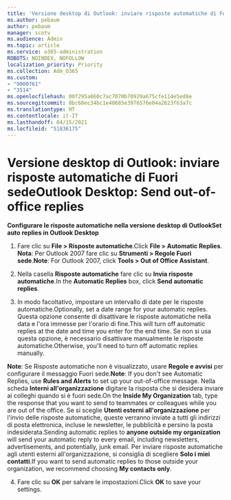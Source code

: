 ```yaml
---
title: 'Versione desktop di Outlook: inviare risposte automatiche di Fuori sede'
ms.author: pebaum
author: pebaum
manager: scotv
ms.audience: Admin
ms.topic: article
ms.service: o365-administration
ROBOTS: NOINDEX, NOFOLLOW
localization_priority: Priority
ms.collection: Adm_O365
ms.custom:
- "9000761"
- "3514"
ms.openlocfilehash: 00f295a860c7ac7070b70929a675cfe114e5ed8e
ms.sourcegitcommit: 8bc60ec34bc1e40685e3976576e04a2623f63a7c
ms.translationtype: HT
ms.contentlocale: it-IT
ms.lasthandoff: 04/15/2021
ms.locfileid: "51836175"
---
```

# <a name="outlook-desktop-send-out-of-office-replies"></a><span data-ttu-id="b6f46-102">Versione desktop di Outlook: inviare risposte automatiche di Fuori sede</span><span class="sxs-lookup"><span data-stu-id="b6f46-102">Outlook Desktop: Send out-of-office replies</span></span>

<span data-ttu-id="b6f46-103">**Configurare le risposte automatiche nella versione desktop di Outlook**</span><span class="sxs-lookup"><span data-stu-id="b6f46-103">**Set auto replies in Outlook Desktop**</span></span>

1. <span data-ttu-id="b6f46-104">Fare clic su **File > Risposte automatiche**.</span><span class="sxs-lookup"><span data-stu-id="b6f46-104">Click **File > Automatic Replies**.</span></span> <span data-ttu-id="b6f46-105">**Nota**: Per Outlook 2007 fare clic su **Strumenti > Regole Fuori sede**.</span><span class="sxs-lookup"><span data-stu-id="b6f46-105">**Note**: For Outlook 2007, click **Tools > Out of Office Assistant**.</span></span>

2. <span data-ttu-id="b6f46-106">Nella casella **Risposte automatiche** fare clic su **Invia risposte automatiche**.</span><span class="sxs-lookup"><span data-stu-id="b6f46-106">In the **Automatic Replies** box, click **Send automatic replies**.</span></span>

3. <span data-ttu-id="b6f46-107">In modo facoltativo, impostare un intervallo di date per le risposte automatiche.</span><span class="sxs-lookup"><span data-stu-id="b6f46-107">Optionally, set a date range for your automatic replies.</span></span> <span data-ttu-id="b6f46-108">Questa opzione consente di disattivare le risposte automatiche nella data e l'ora immesse per l'orario di fine.</span><span class="sxs-lookup"><span data-stu-id="b6f46-108">This will turn off automatic replies at the date and time you enter for the end time.</span></span> <span data-ttu-id="b6f46-109">Se non si usa questa opzione, è necessario disattivare manualmente le risposte automatiche.</span><span class="sxs-lookup"><span data-stu-id="b6f46-109">Otherwise, you'll need to turn off automatic replies manually.</span></span>

<span data-ttu-id="b6f46-110">**Note**: Se Risposte automatiche non è visualizzato, usare **Regole e avvisi** per configurare il messaggio Fuori sede.</span><span class="sxs-lookup"><span data-stu-id="b6f46-110">**Note**: If you don't see Automatic Replies, use **Rules and Alerts** to set up your out-of-office message.</span></span> <span data-ttu-id="b6f46-111">Nella scheda **Interni all'organizzazione** digitare la risposta che si desidera inviare ai colleghi quando si è fuori sede.</span><span class="sxs-lookup"><span data-stu-id="b6f46-111">On the **Inside My Organization** tab, type the response that you want to send to teammates or colleagues while you are out of the office.</span></span> <span data-ttu-id="b6f46-112">Se si sceglie **Utenti esterni all'organizzazione** per l'invio delle risposte automatiche, queste verranno inviate a tutti gli indirizzi di posta elettronica, incluse le newsletter, le pubblicità e persino la posta indesiderata.</span><span class="sxs-lookup"><span data-stu-id="b6f46-112">Sending automatic replies to **anyone outside my organization** will send your automatic reply to every email, including newsletters, advertisements, and potentially, junk email.</span></span> <span data-ttu-id="b6f46-113">Per inviare risposte automatiche agli utenti esterni all'organizzazione, si consiglia di scegliere **Solo i miei contatti**.</span><span class="sxs-lookup"><span data-stu-id="b6f46-113">If you want to send automatic replies to those outside your organization, we recommend choosing **My contacts only**.</span></span>

4. <span data-ttu-id="b6f46-114">Fare clic su **OK** per salvare le impostazioni.</span><span class="sxs-lookup"><span data-stu-id="b6f46-114">Click **OK** to save your settings.</span></span>
